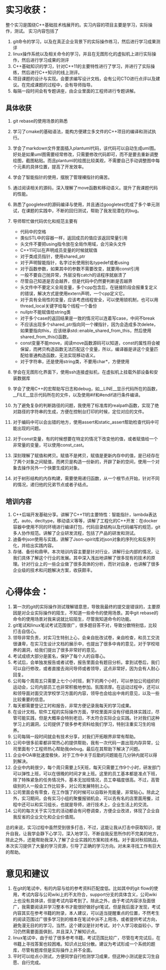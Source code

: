 # 实习收获：
整个实习是围绕C++基础技术栈展开的。实习内容的项目主要是学习，实际操作，测试。
实习内容包括了
1. git命令的学习，以及在真正企业背景下的实际操作练习，然后进行学习成果测评
2. linux操作系统以及相关命令的学习，并且在无图形化的虚拟机上进行实际操作，然后进行学习成果的测评
3. C++基础知识的学习，针对C++11的主要特性进行了学习，并进行了实际操练，然后进行C++知识的线上测评。
4. 项目课题的设计与实现。会要求编写设计文档，会有公司CTO进行点评以及建议。在完成课题的过程中，会有导师指导。
5. 每隔一段时间会有专题讲座，由企业里面的工程师进行专题讲解。

## 具体收获
1. git rebase的使用场景的熟悉
2. 学习了cmake的基础语法，能构方便建立多文件的C++项目的编译和测试执行。
3. 学会了markdown文件里面插入plantuml代码，该代码可以自动生成uml图。好处是如果uml图需要经常修改，只需要修改代码即可，而不是要去重新调整绘图，截图粘贴。而且plantuml的绘图比较美观，不需要自己手动调整图中每个元素的具体位置，提高了开发效率。
4. 学会了智能指针的使用，摆脱了管理裸指针的痛苦。
5. 通过阅读相关的源码，深入理解了move函数和移动语义。提升了我课题代码的性能。
6. 熟悉了googletest的源码编译与使用，并且通过googletest完成了多个单元测试，在课题的实践中，不断的回归测试，帮助了我发现潜在的bug。
7. 导师帮忙做代码优化和规范主要有
   - 代码中的空格
   - 类似STL中的容器一样，返回成员的值应该返回常量引用
   - 头文件不要把using指令放在全局作用域，会污染头文件
   - C++11可以在声明成员变量的时候就赋值
   - 对于类成员指针，使用shared_ptr
   - 对于声明智能指针，名字过长使用别名typedef或者using
   - 对于函数参数，如果其中的参数不需要改变，就要用const引用
   - 一般不要自己抛异常，外层没有catch的话程序就崩溃了
   - 尽管自己知道是否会越界，但是代码中仍然要判断是否越界
   - 头文件中不要定义全局变量，多个cpp包含后，在链接阶段会报重复定义的错误，解决方式是使用extern声明，一个cpp定义它。
   - 对于具有全局性的变量，应该考虑线程安全，可以使用锁机制，也可以用thread_local关键字给每个线程一个备份
   - nullptr不能赋值给string类
   - 对于多个case的返回结果是一致的情况可以连着写case，中间不break
   - 不应该出现多个shared_ptr指向同一个裸指针，因为会造成多次delete，如果要指向this，应该继承std::enable_shared_from_this，然后使用shared_from_this()函数。
   - const变量不能move，阅读move函数源码可以知道，const的属性将会被保留，而拷贝构造函数无法匹配这个变量，所以，编译器是讲这个变量匹配给普通构造函数，无法实现移动语义。
   - 对于字符串，还是使用string类，不要用char*，方便使用

8. 学会在无图形化界面下，使用ssh连接虚拟机，在虚拟机上挂载外部设备和安装数据库
9. 学会了使用C++的宏帮助写日志和debug，如__LINE__显示代码所在的函数，__FILE__显示代码所在的文件，以及使用#if和#endif进行条件编译。
10. 为了避免复杂的判断路径的问题，我使用了标准库的realpath函数，实现了绝对路径的字符串的生成，方便在控制台打印的时候，定位对应的文件。
11. 对于编码中可以会出错的地方，使用assert和static_assert帮助检查代码中可能出现的问题。
12. 对于const变量，有的时候想要在特定的情况下改变他的值，或者赋值给一个非常量的变量，可以使用const_cast。
13. 深刻理解了赋值和拷贝。赋值不是拷贝，赋值是更新内存中的值，是已经存在了两个对象之间赋值，而拷贝是构造一份新的，开辟了新的空间，使用一个对象去操作另外一个快要生成的对象。
14. 对于树形结构的内存构建，需要使用递归函数，从一个根节点开始，针对不同的情况，递归他的兄弟节点或者子结点。

## 培训内容
1. C++后端开发基础分享。讲解了C++11的主要特性：智能指针，lambda表达式，auto，decltype，移动语义等等，讲解了工程化的C++开发：在docker容器中使用不同的环境进行编译打包，代码目录结构以及代码编写的规范，git多人协作规范。讲解了企业研发流程，包括了产品的研发和测试。
2. 迪备中json使用与实践，讲解了Json-spirit库对json对象的序列化和反序列化，并给出实践内容。
3. 存储、备份和鼎甲。本次培训内容主要是针对行业，讲解行业内部的情况，让我们具体了解这个行业的发展。其中深入浅出地讲解了很多现有的技术的原理。针对行业上的一些企业做了很多具体的分析，而针对自身，也讲解了很多企业级的技术和问题解决方案，收获颇丰。
# 心得体会：
1. 第一次的git的实际操作测试理解错意思，导致我最终的提交是错误的，主要原因是对企业实际操作的陌生，不知道一些命令的使用场景。其中git rebase的命令的使用场景对我来说就比较陌生，尽管我知道命令的功能。
2. git笔试和linux笔试考试范围很广，很多题目答不对，导致分数特别低，比较打击自信心。
3. 领导非常负责，对实习生特别上心，会亲自批改试卷，亲自检查，和员工交流很谦卑，在实习生设计文档的展示中，也提出了很多中肯的意见，对于学校培养的漏洞，给我们提出了很多非常好的意见。
4. 考试成绩大部分是匿名，保护了每个人的自尊心。
5. 考试后，会单独发报告或者试卷，报告里面会有题目分析。拿到试卷后，我们可以自行修改，或者直接去询问导师或者领导，这点非常好，因为会有人耐心回复。
6. 公司每个周周五只需要上七个小时班，剩下的两个小时，可以参加公司组织的运动会，公司内部员工也非常积极地参加。氛围浓厚。在运动过程中，还可以和领导面对面交流学校学习方面的内容，领导也会给出中肯的意见，以及一些比较重要的信息。
7. 每天都需要登记工时和报告，非常方便记录我每天的学习成果。
8. 在设计文档，软件工程的实际操作方面，学校里面并没有仔细具体实践过，尽管可能实践，但是大概率会特别老旧，不太符合实际企业实践。针对我们这种学习上的漏洞，公司提供了很多参考资料给我们学习，特别注重实习生的培养。
9. 公司每隔一段时间就会有技术分享，对我们开拓眼界非常有帮助。
10. 公司中很多前辈都非常热心的提供帮助，我有一次代码一直出现内存异常，公司里面有个工程师热心帮助我debug。最后在其帮助下解决了问题。
11. 企业中OA审批速度极快，对于工作中关于后勤的问题能在几分钟内就可以得到解决。
12. 企业中内耗很少，每个周只需要上5天班，每天只需要工作9个小时，研发部门可以弹性上班，可以在很晚的时间才来上班。这里的员工基本都是准点下班，除了特殊紧急的任务情况外，基本无加班情况，员工幸福度很高。不过，高管级别的人一般会工作比较多，对公司发展特别上心。
13. 公司里面会有零食，在工作饿了的时候可以自取补充能量，非常贴心。除此之外，实习期间，会有实习小组的聚餐报销机会，可以去有名的店里面用餐，过程中还可以和实习组长，也就是导师，进行技术上，企业生活上的交流。
14. 公司的每次关于实习生的活动都会有问卷调查，方便企业改进，体现了企业自我反省的企业文化和企业价值观。

总的来说，实习过程中虽然受到很多打击，不过，这能让我从打击中获取知识，提升自我，让我学会静下心学习，深入地学习，不断自我反思所作的不完美的地方，除此之外，还能帮助我深入了解了企业实践的方案和技术栈。对于面对秋招挑战，本次实习提供了大量的学习资源，引导了正确的学习方向。对未来寻找工作有巨大的帮助。

# 意见和建议
1. 在git的笔试中，有的内容与给的参考资料匹配度低。比如其中的git flow的使用，考试内容与公司wiki上的不太符合，support分支的具体含义，公司wiki上也没有具体讲，但是考试内容考到了。除此之外，由于考试内容涉及面很广，我需要阅读并学习整本书才能很好做好git笔试，但是我后面才发现，考试内容其实在参考书籍的附录，本人建议，可以适当提醒重点的位置，不然考生的阅读范围过广很多学习到的根本在笔试中派不上用场，或者提供考试方向，避免漫无目的的学习，当然，这个建议是针对考试，对个人学习收益较小，学习仍然需要面面俱到，并且深入了解知识点。
2. linux笔试中，由于给了很多参考书籍，考试范围比较广，尽管在考完试后，在书籍上寻找答案也较困难。知识点比较分散。建议为考试形成一个系统的题库，尽管有题库但是实际操作上并不全面。
3. 平时可以给点小测试，方便同学自行检测学习成果，但这种小测试是实习生自愿、自行完成。
